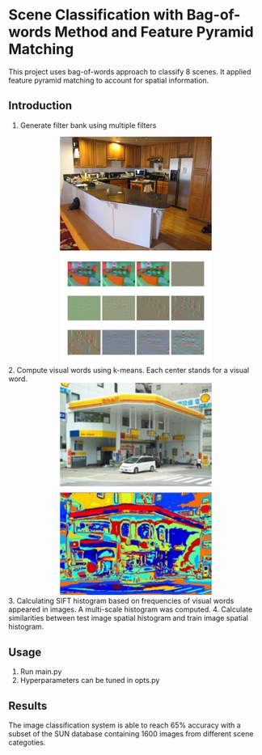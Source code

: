 # Scene Classification with Bag-of-words Method and Feature Pyramid Matching
This project uses bag-of-words approach to classify 8 scenes. It applied feature pyramid matching to account for spatial information. 
## Introduction
1. Generate filter bank using multiple filters
<div align="center">
  <img src="Results/Kitchen.jpg" width="300"/>
  <img src="Results/Filter_response.png" width="300"/>
</div>
2. Compute visual words using k-means. Each center stands for a visual word.
<div align="center">
  <img src="Results/Visual_words.jpg" width="300"/>
</div>
3. Calculating SIFT histogram based on frequencies of visual words appeared in images. A multi-scale histogram was computed. 
4. Calculate similarities between test image spatial histogram and train image spatial histogram.

## Usage
1. Run main.py
2. Hyperparameters can be tuned in opts.py

## Results
The image classification system is able to reach 65% accuracy with a subset of the SUN database containing 1600 images from different scene categoties.
